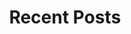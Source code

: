 ---
title: Recent Posts
subtitle:
widget: collection
show_date: false

# This file represents a page section.
headless: true

# Order that this section appears on the page.
weight: 60



content:
  filters:
    folders:
      - post
    tag: ''
    category: ''
    publication_type: ''
    author: ''
    featured_only: false
    exclude_featured: false
    exclude_future: false
    exclude_past: false
  # Choose how many pages you would like to display (0 = all pages)
  count: 3
  # Choose how many pages you would like to offset by
  # Useful if you wish to show the first item in the Featured widget
  offset: 0
  # Field to sort by, such as Date or Title
  sort_by: 'Date'
  sort_ascending: false
  archive:
    enable: true
    text: See all posts
    link: post/

design:
  # Choose a listing view
  view: compact
  # Choose how many columns the section has. Valid values: '1' or '2'.
  columns: '2'
---